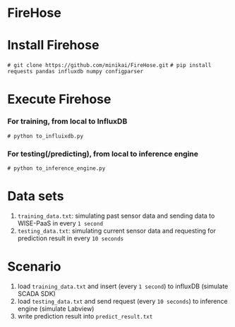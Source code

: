 # FireHose

# Install Firehose
`# git clone https://github.com/minikai/FireHose.git`
`# pip install requests pandas influxdb numpy configparser`

# Execute Firehose
### For training, from local to InfluxDB
`# python to_influixdb.py`
### For testing(/predicting), from local to inference engine
`# python to_inference_engine.py`

# Data sets
1. `training_data.txt`: simulating past sensor data and sending data to WISE-PaaS in every `1 second`
2. `testing_data.txt`: simulating current sensor data and requesting for prediction result in every `10 seconds`

# Scenario
1. load `training_data.txt` and insert (every `1 second`) to influxDB (simulate SCADA SDK)
2. load `testing_data.txt` and send request (every `10 seconds`) to inference engine (simulate Labview) 
3. write prediction result into `predict_result.txt`

